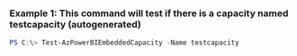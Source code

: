 ### Example 1: This command will test if there is a capacity named testcapacity (autogenerated)
```powershell
PS C:\> Test-AzPowerBIEmbeddedCapacity -Name testcapacity
```

